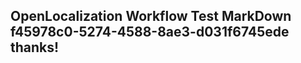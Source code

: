 <properties
ms.topic="hero-topic"
ms.test1="hero-topic"
ms.test2="test"/>

## OpenLocalization Workflow Test MarkDown f45978c0-5274-4588-8ae3-d031f6745ede thanks!

